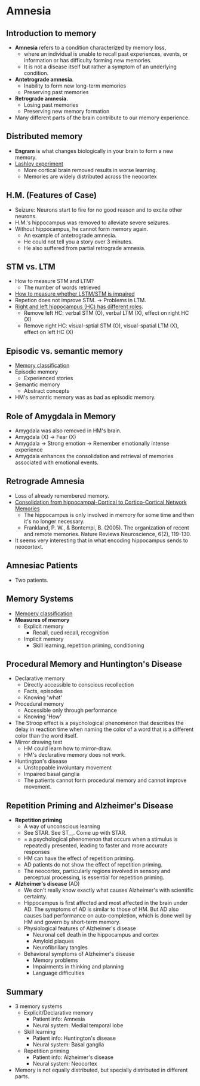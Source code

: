 # Amnesia

## Introduction to memory

- **Amnesia** refers to a condition characterized by memory loss,
  - where an individual is unable to recall past experiences, events, or information or has difficulty forming new memories.
  - It is not a disease itself but rather a symptom of an underlying condition.
- **Antetrograde amnesia**.
  - Inability to form new long-term memories
  - Preserving past memories
- **Retrograde amnesia**.
  - Losing past memories
  - Preserving new memory formation
- Many different parts of the brain contribute to our memory experience.

## Distributed memory

- **Engram** is what changes biologically in your brain to form a new memory.
- [Lashley experiment](images/Lashley-experiment.png)
  - More cortical brain removed results in worse learning.
  - Memories are widely distributed across the neocortex

## H.M. (Features of Case)

- Seizure: Neurons start to fire for no good reason and to excite other neurons.
- H.M.'s hippocampus was removed to alleviate severe seizures.
- Without hippocampus, he cannot form memory again.
  - An example of antetrograde amnesia.
  - He could not tell you a story over 3 minutes.
  - He also suffered from partial retrograde amnesia.

## STM vs. LTM

- How to measure STM and LTM?
  - The number of words retrieved
- [How to measure whether LSTM/STM is impaired](images/STM-LTM-impairment-test.png)
- Repetion does not improve STM. -> Problems in LTM.
- [Right and left hippocampus (HC) has different roles](images\removal-HC.png).
  - Remove left HC: verbal STM (O), verbal LTM (X), effect on right HC (X)
  - Remove right HC: visual-sptial STM (O), visual-spatial LTM (X), effect on left HC (X)

## Episodic vs. semantic memory

- [Memory classification](images/memory-classification.png)
- Episodic memory
  - Experienced stories
- Semantic memory
  - Abstract concepts
- HM's semantic memory was as bad as episodic memory.

## Role of Amygdala in Memory

- Amygdala was also removed in HM's brain.
- Amygdala (X) -> Fear (X)
- Amygdala -> Strong emotion -> Remember emotionally intense experience
- Amygdala enhances the consolidation and retrieval of memories associated with emotional events.

## Retrograde Amnesia

- Loss of already remembered memory.
- [Consolidation from hippocampal-Cortical to Cortico-Cortical Network Memories](images/consolidation.png)
  - The hippocampus is only involved in memory for some time and then it's no longer necessary.
  - Frankland, P. W., & Bontempi, B. (2005). The organization of recent and remote memories. Nature Reviews Neuroscience, 6(2), 119-130.
- It seems very interesting that in what encoding hippocampus sends to neocortext.

## Amnesiac Patients

- Two patients.

## Memory Systems

- [Memoery classification](images/memory-classification.png)
- **Measures of memory**
  - Explicit memory
    - Recall, cued recall, recognition
  - Implicit memory
    - Skill learning, repetition priming, conditioning

## Procedural Memory and Huntington's Disease

- Declarative memory
  - Directly accessible to conscious recollection
  - Facts, episodes
  - Knowing 'what'
- Procedural memory
  - Accessible only through performance
  - Knowing 'How'
- The Stroop effect is a psychological phenomenon that describes the delay in reaction time when naming the color of a word that is a different color than the word itself.
- Mirror drawing test
  - HM could learn how to mirror-draw.
  - HM's declarative memory does not work.
- Huntington's disease
  - Unstoppable involuntary movement
  - Impaired basal ganglia
  - The patients cannot form procedural memory and cannot improve movement.

## Repetition Priming and Alzheimer's Disease

- **Repetition priming**
  - A way of unconscious learning
  - See STAR. See ST__. Come up with STAR.
  - = a psychological phenomenon that occurs when a stimulus is repeatedly presented, leading to faster and more accurate responses
  - HM can have the effect of repetition priming.
  - AD patients do not show the effect of repetition priming.
  - The neocortex, particularly regions involved in sensory and perceptual processing, is essential for repetition priming.
- **Alzheimer's disease** (AD)
  - We don't really know exactly what causes Alzheimer's with scientific certainty.
  - Hippocampus is first affected and most affected in the brain under AD. The symptoms of AD is similar to those of HM. But AD also causes bad performance on auto-completion, which is done well by HM and govern by short-term memory.
  - Physiological features of Alzheimer's disease
    - Neuronal cell death in the hippocampus and cortex
    - Amyloid plaques
    - Neurofibrillary tangles
  - Behavioral symptoms of Alzheimer's disease
    - Memory problems
    - Impairments in thinking and planning
    - Language difficulties

## Summary

- 3 memory systems
  - Explicit/Declarative memory
    - Patient info: Amnesia
    - Neural system: Medial temporal lobe
  - Skill learning
    - Patient info: Huntington's disease
    - Neural system: Basal ganglia
  - Repetition priming
    - Patient info: Alzheimer's disease
    - Neural system: Neocortex
- Memory is not equally distributed, but specially distributed in different parts.